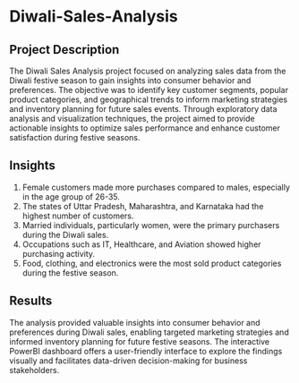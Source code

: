 # Diwali-Sales-Analysis
## Project Description
The Diwali Sales Analysis project focused on analyzing sales data from the Diwali festive season to gain insights into consumer behavior and preferences. The objective was to identify key customer segments, popular product categories, and geographical trends to inform marketing strategies and inventory planning for future sales events. Through exploratory data analysis and visualization techniques, the project aimed to provide actionable insights to optimize sales performance and enhance customer satisfaction during festive seasons.
## Insights
1. Female customers made more purchases compared to males, especially in the age group of 26-35.
2. The states of Uttar Pradesh, Maharashtra, and Karnataka had the highest number of customers.
3. Married individuals, particularly women, were the primary purchasers during the Diwali sales.
4. Occupations such as IT, Healthcare, and Aviation showed higher purchasing activity.
5. Food, clothing, and electronics were the most sold product categories during the festive season.
## Results
The analysis provided valuable insights into consumer behavior and preferences during Diwali sales, enabling targeted marketing strategies and informed inventory planning for future festive seasons. The interactive PowerBI dashboard offers a user-friendly interface to explore the findings visually and facilitates data-driven decision-making for business stakeholders.
